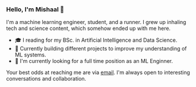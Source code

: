 ### Hello, I'm Mishaal 👋

I'm a machine learning engineer, student, and a runner. I grew up inhaling tech and science content, which somehow ended up with me here. 

- 🎓 I reading for my BSc. in Artificial Intelligence and Data Science.
- 🔭 Currently building different projects to improve my understanding of ML systems.
- 💼 I'm currently looking for a full time position as an ML Enginner.
  
Your best odds at reaching me are via [email](mailto:mishaalrifath@gmail.com). I'm always open to interesting conversations and collaboration.
